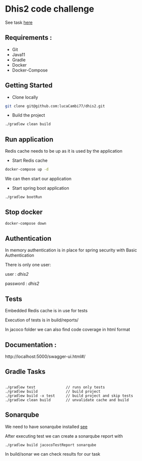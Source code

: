 # Dhis2 code challenge

See task [here](Coding%20Test%20-%20Back-End%20-%20Java%20-%20Integration%20Service.pdf)

## Requirements : 

* Git
* Java11
* Gradle
* Docker
* Docker-Compose

## Getting Started

* Clone locally 
```bash
git clone git@github.com:lucaCambi77/dhis2.git
```

* Build the project 
```bash
./gradlew clean build
```

## Run application

Redis cache needs to be up as it is used by the application

* Start Redis cache
```bash
docker-compose up -d
```

We can then start our application 

* Start spring boot application
```bash
./gradlew bootRun
```

## Stop docker

```bash
docker-compose down
```

## Authentication

In memory authentication is in place for spring security with Basic Authentication

There is only one user:

user : *dhis2*

password : *dhis2*

## Tests

Embedded Redis cache is in use for tests

Execution of tests is in build/reports/

In jacoco folder we can also find code coverage in html format

## Documentation : 

http://localhost:5000/swagger-ui.html#/

## Gradle Tasks

```

./gradlew test              // runs only tests
./gradlew build             // build project
./gradlew build -x test     // build project and skip tests
./gradlew clean build       // unvalidate cache and build

```

## Sonarqube

We need to have sonarqube installed [see](https://docs.sonarqube.org/latest/)

After executing test we can create a sonarqube report with
```
./gradlew build jacocoTestReport sonarqube
```

In build/sonar we can check results for our task
